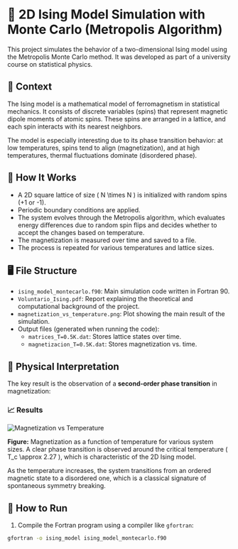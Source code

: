 # 🧊 2D Ising Model Simulation with Monte Carlo (Metropolis Algorithm)

This project simulates the behavior of a two-dimensional Ising model using the Metropolis Monte Carlo method. It was developed as part of a university course on statistical physics.

## 🧠 Context

The Ising model is a mathematical model of ferromagnetism in statistical mechanics. It consists of discrete variables (spins) that represent magnetic dipole moments of atomic spins. These spins are arranged in a lattice, and each spin interacts with its nearest neighbors.

The model is especially interesting due to its phase transition behavior: at low temperatures, spins tend to align (magnetization), and at high temperatures, thermal fluctuations dominate (disordered phase).

## 🧮 How It Works

- A 2D square lattice of size \( N \times N \) is initialized with random spins (+1 or -1).
- Periodic boundary conditions are applied.
- The system evolves through the Metropolis algorithm, which evaluates energy differences due to random spin flips and decides whether to accept the changes based on temperature.
- The magnetization is measured over time and saved to a file.
- The process is repeated for various temperatures and lattice sizes.

## 🖥️ File Structure

- `ising_model_montecarlo.f90`: Main simulation code written in Fortran 90.
- `Voluntario_Ising.pdf`: Report explaining the theoretical and computational background of the project.
- `magnetization_vs_temperature.png`: Plot showing the main result of the simulation.
- Output files (generated when running the code):  
  - `matrices_T=0.5K.dat`: Stores lattice states over time.  
  - `magnetizacion_T=0.5K.dat`: Stores magnetization vs. time.

## 🔬 Physical Interpretation

The key result is the observation of a **second-order phase transition** in magnetization:

### 📈 Results

![Magnetization vs Temperature](./magnetization_vs_temperature.png)

**Figure:** Magnetization as a function of temperature for various system sizes. A clear phase transition is observed around the critical temperature \( T_c \approx 2.27 \), which is characteristic of the 2D Ising model.

As the temperature increases, the system transitions from an ordered magnetic state to a disordered one, which is a classical signature of spontaneous symmetry breaking.

## 🚀 How to Run

1. Compile the Fortran program using a compiler like `gfortran`:

```bash
gfortran -o ising_model ising_model_montecarlo.f90
